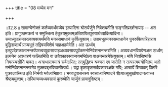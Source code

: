+++
title = "08 मय्येव मन"

+++
  
  
॥12.8॥ सामान्येनोक्तं कर्तव्यमर्थंमय्येव इत्यादिना श्रोतर्यर्जुने
निवेशयतीति सङ्गतिप्रदर्शनायाह -- अत इति। प्रागुक्तमत्रत्यं च समुच्चित्य
हेतुत्रयमुक्तम्अतिशयितपुरुषार्थत्वादित्यादिना।
समाध्युपक्रमपरत्वव्यक्त्यर्थंमयि मनस्समाधानं कुर्वित्युक्तम्।
उपायभूतमनस्समाधानेन पुनरुक्तिपरिहाराय बुद्धिशब्दार्थं प्राप्यभूतं
तद्विषयविशेषं चाहअहमेवेति। अत ऊर्ध्वम्
इत्युपदेशकालानन्तर्यपरत्वव्युदासायाहअध्यवसायपूर्वकमनोनिवेशनानन्तरमिति।
अव्यवधानविषयेणअत ऊर्ध्वम् इत्यनेन अवधारणं फलितमिति वा
तत्रैवकारस्यान्वयमभिप्रेत्य वाअनन्तरमेवेत्युक्तम्। मयि निवसिष्यसि
निवत्स्यसीति यावत्। अत्राधारत्वमात्रं सर्वदास्ति; तद्बुद्धिश्च श्रवणत एव
जातेति न तत्परत्वमत्रोचितम् अतो मनोनिवेशनानन्तरमेव
मुक्तवद्भविष्यसीत्यर्थः। यद्वा दृष्टादृष्टसर्वप्रकाररक्षके मयि; आचार्ये
शिष्यवत् पितरि पुत्रवदवस्थित इति निर्भयो भवेत्यभिप्रायः। भगवदुपासनस्य
स्वसाध्यनिष्पादने शैघ्र्यात्सुसुखोपादानत्वाच्च श्रैष्ठ्यमुक्तम्।
तस्मिन्मय्यध्यवसायं कुरुष्वेति चार्जुनं प्रत्यनुशिष्टम्।  
  
